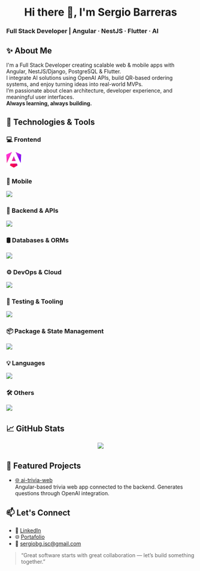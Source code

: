 <h1 align="center">Hi there 👋, I'm Sergio Barreras</h1>
<h3 align="left">Full Stack Developer | Angular · NestJS · Flutter · AI</h3>

## ✨ About Me

I'm a Full Stack Developer creating scalable web & mobile apps with Angular, NestJS/Django, PostgreSQL & Flutter.  
I integrate AI solutions using OpenAI APIs, build QR-based ordering systems, and enjoy turning ideas into real-world MVPs.  
I’m passionate about clean architecture, developer experience, and meaningful user interfaces.  
**Always learning, always building.**

## 🔧 Technologies & Tools

### 💻 Frontend

<div align="left">
  <img src="https://raw.githubusercontent.com/sergiobytes/sergiobytes/refs/heads/main/assets/icons/angular.svg" width="40" />
  <!-- <img src="https://skillicons.dev/icons?i=html,css,sass,tailwind,js,ts,angular,react,vue,astro" height="40" /> -->
</div>

### 📱 Mobile

<div align="left">
  <img src="https://skillicons.dev/icons?i=flutter,dart" height="40" />
</div>

### 🧠 Backend & APIs

<div align="left">
  <img src="https://skillicons.dev/icons?i=nestjs,nodejs,express,django,graphql,apollo" height="40" />
</div>

### 🛢️ Databases & ORMs

<div align="left">
  <img src="https://skillicons.dev/icons?i=postgres,sqlite,mongodb,prisma" height="40" />
</div>

### ⚙️ DevOps & Cloud

<div align="left">
  <img src="https://skillicons.dev/icons?i=docker,kubernetes,gcp,netlify,nginx" height="40" />
</div>

### 🧪 Testing & Tooling

<div align="left">
  <img src="https://skillicons.dev/icons?i=jest,vitest,postman" height="40" />
</div>

### 📦 Package & State Management

<div align="left">
  <img src="https://skillicons.dev/icons?i=npm,pnpm,pinia" height="40" />
</div>

### 💡 Languages

<div align="left">
  <img src="https://skillicons.dev/icons?i=ts,js,cs,py" height="40" />
</div>

### 🛠️ Others

<div align="left">
  <img src="https://skillicons.dev/icons?i=git,github,reactivex,dotnet,vite,deno,visualstudio,vscode" height="40" />
</div>

## 📈 GitHub Stats

<p align="center">
  <img src="https://streak-stats.demolab.com?user=sergiobytes&theme=highcontrast&border_radius=7&hide_border=true&exclude_days=Sun%2CSat&card_width=467" width="380"/>
</p>

## 📌 Featured Projects

- [🌐 ai-trivia-web](https://github.com/sergiobytes/ai-trivia-web)  
  Angular-based trivia web app connected to the backend. Generates questions through OpenAI integration.

## 📫 Let's Connect

- 💼 [LinkedIn](https://www.linkedin.com/in/sergio-barreras)
- 🌐 [Portafolio](https://sergio-barreras-dev.netlify.app/)
- 📧 sergiobg.isc@gmail.com

> “Great software starts with great collaboration — let’s build something together.”
